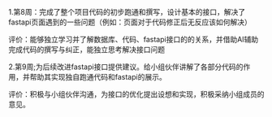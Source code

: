 1.第8周：完成了整个项目代码的初步跑通和撰写，设计基本的接口，解决了fastapi页面遇到的一些问题（例如：页面对于代码修正后无反应该如何解决）

评价：能够独立学习并了解数据库、代码、fastapi接口的的关系，并借助AI辅助完成代码的撰写与纠正，能独立思考解决接口问题

2.第9周;为后续改进fastapi接口提供建议。给小组伙伴讲解了各部分代码的作用，并帮助其实现独自跑通代码和fastapi的展示。

评价：积极与小组伙伴沟通，为接口的优化提出设想和实现，积极采纳小组成员的意见。
